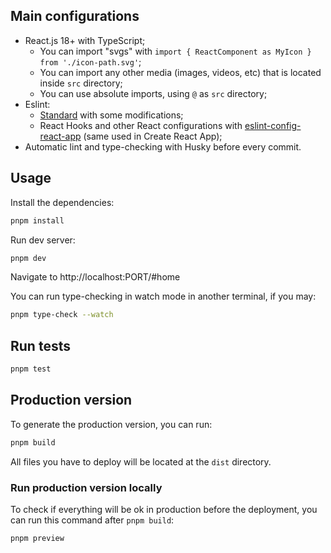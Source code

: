 
## Main configurations

- React.js 18+ with TypeScript;
  - You can import "svgs" with `import { ReactComponent as MyIcon } from './icon-path.svg'`;
  - You can import any other media (images, videos, etc) that is located inside `src` directory;
  - You can use absolute imports, using `@` as `src` directory;
- Eslint:
  - [Standard](https://standardjs.com/) with some modifications;
  - React Hooks and other React configurations with [eslint-config-react-app](https://www.npmjs.com/package/eslint-config-react-app) (same used in Create React App);
- Automatic lint and type-checking with Husky before every commit.

## Usage

Install the dependencies:

```sh
pnpm install
```

Run dev server:

```sh
pnpm dev
```

Navigate to http://localhost:PORT/#home

You can run type-checking in watch mode in another terminal, if you may:

```sh
pnpm type-check --watch
```

## Run tests

```sh
pnpm test
```

## Production version

To generate the production version, you can run:

```sh
pnpm build
```

All files you have to deploy will be located at the `dist` directory.

### Run production version locally

To check if everything will be ok in production before the deployment, you can run this command after `pnpm build`:

```sh
pnpm preview
```

